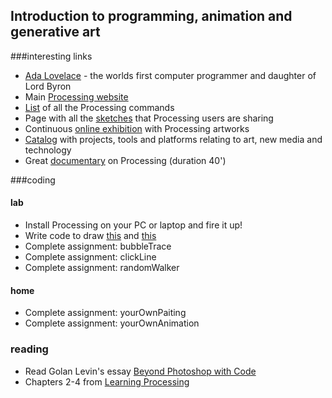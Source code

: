 ## Introduction to programming, animation and generative art

###interesting links

<ul>
	<li><a href="http://en.wikipedia.org/wiki/Ada_Lovelace">Ada Lovelace</a> - the worlds first computer programmer and daughter of Lord Byron</li>
	<li>Main <a href="http://www.processing.org" rel="nofollow">Processing website</a></li>
	<li><a href="http://processing.org/reference/" rel="nofollow">List</a> of all the Processing commands</li>
	<li>Page with all the <a href="http://www.openprocessing.org/" rel="nofollow">sketches</a> that Processing users are sharing</li>
	<li>Continuous <a href="http://processing.org/exhibition/" rel="nofollow">online exhibition</a> with Processing artworks</li>
	<li><a href="http://www.creativeapplications.net/" rel="nofollow">Catalog</a> with projects, tools and platforms relating to art, new media and technology</li>
	<li>Great <a href="http://ultra-lab.net/blog/hello-world-processing-el-lanzamiento">documentary</a> on Processing (duration 40')</li>
</ul>

###coding

#### lab
<ul>
	<li>Install Processing on your PC or laptop and fire it up!</li>
	<li>Write code to draw <a href="http://artech.cc/wp-content/uploads/2013/12/homocentricRings.png">this</a> and <a href="http://artech.cc/wp-content/uploads/2014/09/house-300x454.png">this</a></li>
    <li>Complete assignment: bubbleTrace </li>
    <li>Complete assignment: clickLine </li>
    <li>Complete assignment: randomWalker </li>
</ul>

#### home
* Complete assignment: yourOwnPaiting
* Complete assignment: yourOwnAnimation

### reading 
<ul>
	<li>Read Golan Levin's essay <a href="http://www.flong.com/texts/essays/essay_4x4/">Beyond Photoshop with Code</a></li>
	<li>Chapters 2-4 from <a href="http://www.artech.cc/_class_material_/books/Learning_Processing.pdf">Learning Processing</a></li>
</ul>
